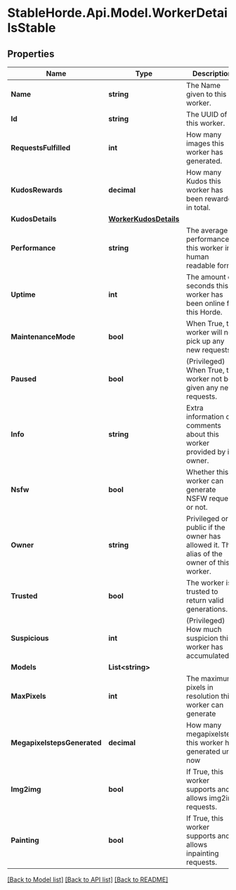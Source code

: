 # StableHorde.Api.Model.WorkerDetailsStable

## Properties

Name | Type | Description | Notes
------------ | ------------- | ------------- | -------------
**Name** | **string** | The Name given to this worker. | [optional] 
**Id** | **string** | The UUID of this worker. | [optional] 
**RequestsFulfilled** | **int** | How many images this worker has generated. | [optional] 
**KudosRewards** | **decimal** | How many Kudos this worker has been rewarded in total. | [optional] 
**KudosDetails** | [**WorkerKudosDetails**](WorkerKudosDetails.md) |  | [optional] 
**Performance** | **string** | The average performance of this worker in human readable form. | [optional] 
**Uptime** | **int** | The amount of seconds this worker has been online for this Horde. | [optional] 
**MaintenanceMode** | **bool** | When True, this worker will not pick up any new requests | [optional] 
**Paused** | **bool** | (Privileged) When True, this worker not be given any new requests. | [optional] 
**Info** | **string** | Extra information or comments about this worker provided by its owner. | [optional] 
**Nsfw** | **bool** | Whether this worker can generate NSFW requests or not. | [optional] [default to false]
**Owner** | **string** | Privileged or public if the owner has allowed it. The alias of the owner of this worker. | [optional] 
**Trusted** | **bool** | The worker is trusted to return valid generations. | [optional] 
**Suspicious** | **int** | (Privileged) How much suspicion this worker has accumulated | [optional] 
**Models** | **List&lt;string&gt;** |  | [optional] 
**MaxPixels** | **int** | The maximum pixels in resolution this worker can generate | [optional] 
**MegapixelstepsGenerated** | **decimal** | How many megapixelsteps this worker has generated until now | [optional] 
**Img2img** | **bool** | If True, this worker supports and allows img2img requests. | [optional] [default to true]
**Painting** | **bool** | If True, this worker supports and allows inpainting requests. | [optional] [default to true]

[[Back to Model list]](../README.md#documentation-for-models) [[Back to API list]](../README.md#documentation-for-api-endpoints) [[Back to README]](../README.md)

